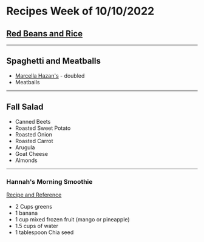 # Recipes Week of 10/10/2022

## [Red Beans and Rice](https://www.budgetbytes.com/wprm_print/53872)

---

## Spaghetti and Meatballs

- [Marcella Hazan's](./MarcellaHazanTomatoSauce.md) - doubled
- Meatballs

---

## Fall Salad

- Canned Beets
- Roasted Sweet Potato
- Roasted Onion
- Roasted Carrot
- Arugula 
- Goat Cheese
- Almonds

---

### Hannah's Morning Smoothie

[Recipe and Reference](https://joyfoodsunshine.com/green-smoothie/)

- 2 Cups greens
- 1 banana
- 1 cup mixed frozen fruit (mango or pineapple)
- 1.5 cups of water
- 1 tablespoon Chia seed